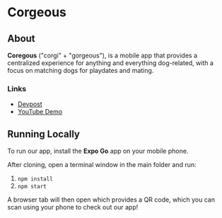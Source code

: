 # Corgeous
## About
**Coregous** ("corgi" + "gorgeous"), is a mobile app that provides a centralized experience for anything and everything dog-related, with a focus on matching dogs for playdates and mating.

### Links
- [Devpost](https://devpost.com/software/pet-friender)
- [YouTube Demo](https://youtu.be/fJshkmnk7fs)

## Running Locally
To run our app, install the **Expo Go** app on your mobile phone. 

After cloning, open a terminal window in the main folder and run:
1. ```npm install```
2. ```npm start```

A browser tab will then open which provides a QR code, which you can scan using your phone to check out our app!
